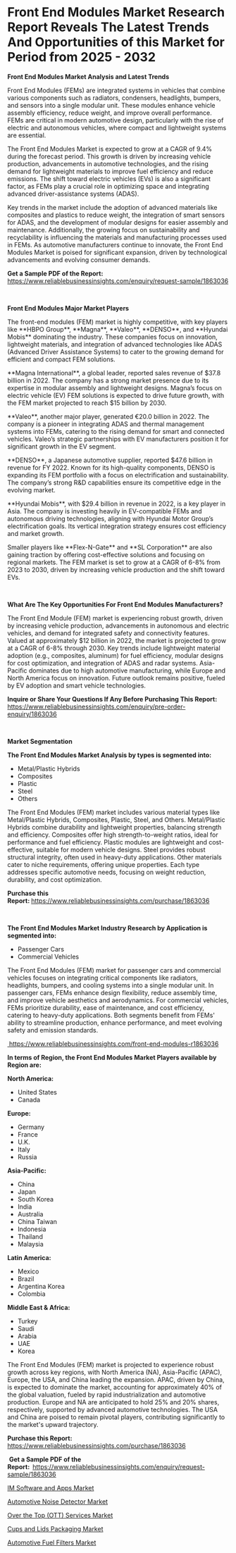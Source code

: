 <p><h1>Front End Modules Market Research Report Reveals The Latest Trends And Opportunities of this Market for Period from 2025 - 2032</h1></p><p><strong>Front End Modules Market Analysis and Latest Trends</strong></p>
<p><p>Front End Modules (FEMs) are integrated systems in vehicles that combine various components such as radiators, condensers, headlights, bumpers, and sensors into a single modular unit. These modules enhance vehicle assembly efficiency, reduce weight, and improve overall performance. FEMs are critical in modern automotive design, particularly with the rise of electric and autonomous vehicles, where compact and lightweight systems are essential.</p><p>The Front End Modules Market is expected to grow at a CAGR of 9.4% during the forecast period. This growth is driven by increasing vehicle production, advancements in automotive technologies, and the rising demand for lightweight materials to improve fuel efficiency and reduce emissions. The shift toward electric vehicles (EVs) is also a significant factor, as FEMs play a crucial role in optimizing space and integrating advanced driver-assistance systems (ADAS).</p><p>Key trends in the market include the adoption of advanced materials like composites and plastics to reduce weight, the integration of smart sensors for ADAS, and the development of modular designs for easier assembly and maintenance. Additionally, the growing focus on sustainability and recyclability is influencing the materials and manufacturing processes used in FEMs. As automotive manufacturers continue to innovate, the Front End Modules Market is poised for significant expansion, driven by technological advancements and evolving consumer demands.</p></p>
<p><strong>Get a Sample PDF of the Report:&nbsp;</strong> <a href="https://www.reliablebusinessinsights.com/enquiry/request-sample/1863036?utm_campaign=1877&utm_medium=2&utm_source=Github&utm_content=ia&utm_term=22012025&utm_id=front-end-modules">https://www.reliablebusinessinsights.com/enquiry/request-sample/1863036</a></p>
<p>&nbsp;</p>
<p><strong>Front End Modules Major Market Players</strong></p>
<p><p>The front-end modules (FEM) market is highly competitive, with key players like **HBPO Group**, **Magna**, **Valeo**, **DENSO**, and **Hyundai Mobis** dominating the industry. These companies focus on innovation, lightweight materials, and integration of advanced technologies like ADAS (Advanced Driver Assistance Systems) to cater to the growing demand for efficient and compact FEM solutions.</p><p>**Magna International**, a global leader, reported sales revenue of $37.8 billion in 2022. The company has a strong market presence due to its expertise in modular assembly and lightweight designs. Magna’s focus on electric vehicle (EV) FEM solutions is expected to drive future growth, with the FEM market projected to reach $15 billion by 2030.</p><p>**Valeo**, another major player, generated €20.0 billion in 2022. The company is a pioneer in integrating ADAS and thermal management systems into FEMs, catering to the rising demand for smart and connected vehicles. Valeo’s strategic partnerships with EV manufacturers position it for significant growth in the EV segment.</p><p>**DENSO**, a Japanese automotive supplier, reported $47.6 billion in revenue for FY 2022. Known for its high-quality components, DENSO is expanding its FEM portfolio with a focus on electrification and sustainability. The company’s strong R&D capabilities ensure its competitive edge in the evolving market.</p><p>**Hyundai Mobis**, with $29.4 billion in revenue in 2022, is a key player in Asia. The company is investing heavily in EV-compatible FEMs and autonomous driving technologies, aligning with Hyundai Motor Group’s electrification goals. Its vertical integration strategy ensures cost efficiency and market growth.</p><p>Smaller players like **Flex-N-Gate** and **SL Corporation** are also gaining traction by offering cost-effective solutions and focusing on regional markets. The FEM market is set to grow at a CAGR of 6-8% from 2023 to 2030, driven by increasing vehicle production and the shift toward EVs.</p></p>
<p>&nbsp;</p>
<p><strong>What Are The Key Opportunities For Front End Modules Manufacturers?</strong></p>
<p><p>The Front End Module (FEM) market is experiencing robust growth, driven by increasing vehicle production, advancements in autonomous and electric vehicles, and demand for integrated safety and connectivity features. Valued at approximately $12 billion in 2022, the market is projected to grow at a CAGR of 6-8% through 2030. Key trends include lightweight material adoption (e.g., composites, aluminum) for fuel efficiency, modular designs for cost optimization, and integration of ADAS and radar systems. Asia-Pacific dominates due to high automotive manufacturing, while Europe and North America focus on innovation. Future outlook remains positive, fueled by EV adoption and smart vehicle technologies.</p></p>
<p><strong>Inquire or Share Your Questions If Any Before Purchasing This Report:</strong> <a href="https://www.reliablebusinessinsights.com/enquiry/pre-order-enquiry/1863036?utm_campaign=1877&utm_medium=2&utm_source=Github&utm_content=ia&utm_term=22012025&utm_id=front-end-modules">https://www.reliablebusinessinsights.com/enquiry/pre-order-enquiry/1863036</a></p>
<p>&nbsp;</p>
<p><strong>Market Segmentation</strong></p>
<p><strong>The Front End Modules Market Analysis by types is segmented into:</strong></p>
<p><ul><li>Metal/Plastic Hybrids</li><li>Composites</li><li>Plastic</li><li>Steel</li><li>Others</li></ul></p>
<p><p>The Front End Modules (FEM) market includes various material types like Metal/Plastic Hybrids, Composites, Plastic, Steel, and Others. Metal/Plastic Hybrids combine durability and lightweight properties, balancing strength and efficiency. Composites offer high strength-to-weight ratios, ideal for performance and fuel efficiency. Plastic modules are lightweight and cost-effective, suitable for modern vehicle designs. Steel provides robust structural integrity, often used in heavy-duty applications. Other materials cater to niche requirements, offering unique properties. Each type addresses specific automotive needs, focusing on weight reduction, durability, and cost optimization.</p></p>
<p><strong>Purchase this Report:&nbsp;</strong><a href="https://www.reliablebusinessinsights.com/purchase/1863036?utm_campaign=1877&utm_medium=2&utm_source=Github&utm_content=ia&utm_term=22012025&utm_id=front-end-modules">https://www.reliablebusinessinsights.com/purchase/1863036</a></p>
<p>&nbsp;</p>
<p><strong>The Front End Modules Market Industry Research by Application is segmented into:</strong></p>
<p><ul><li>Passenger Cars</li><li>Commercial Vehicles</li></ul></p>
<p><p>The Front End Modules (FEM) market for passenger cars and commercial vehicles focuses on integrating critical components like radiators, headlights, bumpers, and cooling systems into a single modular unit. In passenger cars, FEMs enhance design flexibility, reduce assembly time, and improve vehicle aesthetics and aerodynamics. For commercial vehicles, FEMs prioritize durability, ease of maintenance, and cost efficiency, catering to heavy-duty applications. Both segments benefit from FEMs' ability to streamline production, enhance performance, and meet evolving safety and emission standards.</p></p>
<p><a href="https://www.reliablebusinessinsights.com/front-end-modules-r1863036?utm_campaign=1877&utm_medium=2&utm_source=Github&utm_content=ia&utm_term=22012025&utm_id=front-end-modules">&nbsp;https://www.reliablebusinessinsights.com/front-end-modules-r1863036</a></p>
<p><strong>In terms of Region, the Front End Modules Market Players available by Region are:</strong></p>
<p>
    <p> <strong> North America: </strong>
        <ul>
            <li>United States</li>
            <li>Canada</li>
        </ul>
        </p> 
    <p> <strong> Europe: </strong>
        <ul>
            <li>Germany</li>
            <li>France</li>
            <li>U.K.</li>
            <li>Italy</li>
            <li>Russia</li>
        </ul>
        </p> 
    <p> <strong> Asia-Pacific: </strong>
        <ul>
            <li>China</li>
            <li>Japan</li>
            <li>South Korea</li>
            <li>India</li>
            <li>Australia</li>
            <li>China Taiwan</li>
            <li>Indonesia</li>
            <li>Thailand</li>
            <li>Malaysia</li>
        </ul>
        </p> 
    <p> <strong> Latin America: </strong>
        <ul>
            <li>Mexico</li>
            <li>Brazil</li>
            <li>Argentina Korea</li>
            <li>Colombia</li>
        </ul>
        </p> 
    <p> <strong> Middle East & Africa: </strong>
        <ul>
            <li>Turkey</li>
            <li>Saudi</li>
            <li>Arabia</li>
            <li>UAE</li>
            <li>Korea</li>
        </ul>
    </p>
    </p>
<p><p>The Front End Modules (FEM) market is projected to experience robust growth across key regions, with North America (NA), Asia-Pacific (APAC), Europe, the USA, and China leading the expansion. APAC, driven by China, is expected to dominate the market, accounting for approximately 40% of the global valuation, fueled by rapid industrialization and automotive production. Europe and NA are anticipated to hold 25% and 20% shares, respectively, supported by advanced automotive technologies. The USA and China are poised to remain pivotal players, contributing significantly to the market's upward trajectory.</p></p>
<p><strong>Purchase this Report: </strong><a href="https://www.reliablebusinessinsights.com/purchase/1863036?utm_campaign=1877&utm_medium=2&utm_source=Github&utm_content=ia&utm_term=22012025&utm_id=front-end-modules">https://www.reliablebusinessinsights.com/purchase/1863036</a></p>
<p>&nbsp;<strong>Get a Sample PDF of the Report:&nbsp;&nbsp;</strong><a href="https://www.reliablebusinessinsights.com/enquiry/request-sample/1863036?utm_campaign=1877&utm_medium=2&utm_source=Github&utm_content=ia&utm_term=22012025&utm_id=front-end-modules">https://www.reliablebusinessinsights.com/enquiry/request-sample/1863036</a></p>
<p><strong></strong></p>
<p><p><a href="https://www.linkedin.com/pulse/growth-forecast-im-software-apps-industry-projected-83-cagr-xsoac?utm_campaign=1877&utm_medium=2&utm_source=Github&utm_content=ia&utm_term=22012025&utm_id=front-end-modules">IM Software and Apps Market</a></p><p><a href="https://github.com/elizabethdagraca/Market-Research-Report-List-5/blob/main/automotive-noise-detector-market.md?utm_campaign=1877&utm_medium=2&utm_source=Github&utm_content=ia&utm_term=22012025&utm_id=front-end-modules">Automotive Noise Detector Market</a></p><p><a href="https://www.linkedin.com/pulse/comprehensive-overview-over-top-ott-services-market-insights-tpt2f?utm_campaign=1877&utm_medium=2&utm_source=Github&utm_content=ia&utm_term=22012025&utm_id=front-end-modules">Over the Top (OTT) Services Market</a></p><p><a href="https://www.linkedin.com/pulse/projected-cagr-85-report-cups-lids-packaging-market-analysis-propels-bvave?utm_campaign=1877&utm_medium=2&utm_source=Github&utm_content=ia&utm_term=22012025&utm_id=front-end-modules">Cups and Lids Packaging Market</a></p><p><a href="https://github.com/ivannakkaiivanna82/Market-Research-Report-List-1/blob/main/automotive-fuel-filters-market.md?utm_campaign=1877&utm_medium=2&utm_source=Github&utm_content=ia&utm_term=22012025&utm_id=front-end-modules">Automotive Fuel Filters Market</a></p></p>